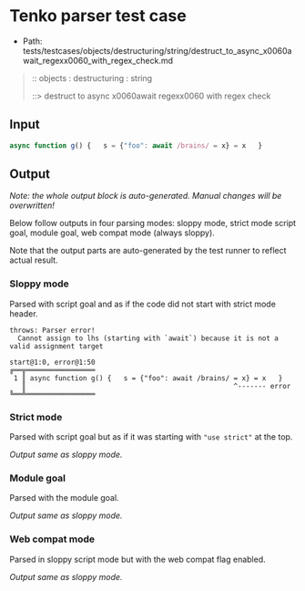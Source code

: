 # Tenko parser test case

- Path: tests/testcases/objects/destructuring/string/destruct_to_async_x0060await_regexx0060_with_regex_check.md

> :: objects : destructuring : string
>
> ::> destruct to async x0060await regexx0060 with regex check

## Input


`````js
async function g() {   s = {"foo": await /brains/ = x} = x   }
`````

## Output

_Note: the whole output block is auto-generated. Manual changes will be overwritten!_

Below follow outputs in four parsing modes: sloppy mode, strict mode script goal, module goal, web compat mode (always sloppy).

Note that the output parts are auto-generated by the test runner to reflect actual result.

### Sloppy mode

Parsed with script goal and as if the code did not start with strict mode header.

`````
throws: Parser error!
  Cannot assign to lhs (starting with `await`) because it is not a valid assignment target

start@1:0, error@1:50
╔══╦═════════════════
 1 ║ async function g() {   s = {"foo": await /brains/ = x} = x   }
   ║                                                   ^------- error
╚══╩═════════════════

`````

### Strict mode

Parsed with script goal but as if it was starting with `"use strict"` at the top.

_Output same as sloppy mode._

### Module goal

Parsed with the module goal.

_Output same as sloppy mode._

### Web compat mode

Parsed in sloppy script mode but with the web compat flag enabled.

_Output same as sloppy mode._
